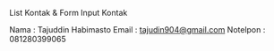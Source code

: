 List Kontak & Form Input Kontak

Nama     : Tajuddin Habimasto
Email    : tajudin904@gmail.com
Notelpon : 081280399065
